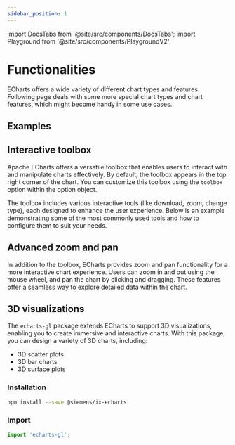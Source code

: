 ```yaml
---
sidebar_position: 1
---
```

import DocsTabs from '@site/src/components/DocsTabs';
import Playground from '@site/src/components/PlaygroundV2';

# Functionalities

ECharts offers a wide variety of different chart types and features. Following page deals with some more special chart types and chart features, which might become handy in some use cases.


## Examples

## Interactive toolbox

Apache ECharts offers a versatile toolbox that enables users to interact with and manipulate charts effectively.
By default, the toolbox appears in the top right corner of the chart.
You can customize this toolbox using the `toolbox` option within the option object.

The toolbox includes various interactive tools (like download, zoom, change type), each designed to enhance the user experience.
Below is an example demonstrating some of the most commonly used tools and how to configure them to suit your needs.

<Playground
height="40rem"
name="echarts-special-toolbox"
noMargin
examplesByName>
</Playground>

## Advanced zoom and pan

In addition to the toolbox, ECharts provides zoom and pan functionality for a more interactive chart experience.
Users can zoom in and out using the mouse wheel, and pan the chart by clicking and dragging.
These features offer a seamless way to explore detailed data within the chart.

<Playground
height="40rem"
name="echarts-special-zoom"
noMargin
examplesByName>
</Playground>

## 3D visualizations

The `echarts-gl` package extends ECharts to support 3D visualizations, enabling you to create immersive and interactive charts.
With this package, you can design a variety of 3D charts, including:

- 3D scatter plots
- 3D bar charts
- 3D surface plots

### Installation

```sh
npm install --save @siemens/ix-echarts
```

### Import

```typescript
import 'echarts-gl';
```

<Playground
height="40rem"
name="echarts-special-3d"
noMargin
examplesByName>
</Playground>

